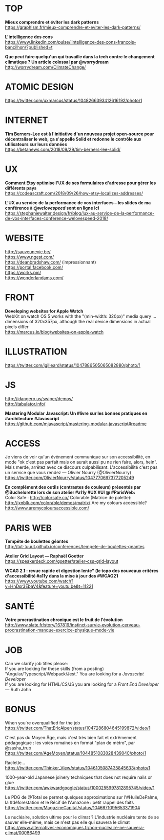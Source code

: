 # TOP

**Mieux comprendre et éviter les dark patterns**  
https://graphism.fr/mieux-comprendre-et-eviter-les-dark-patterns/

**L'intelligence des cons**  
https://www.linkedin.com/pulse/lintelligence-des-cons-francois-bancilhon/?published=t


**Que peut faire quelqu'un qui travaille dans la tech contre le changement climatique ? Un article colossal par @worrydream** http://worrydream.com/ClimateChange/ 


# ATOMIC DESIGN
https://twitter.com/uxmarcus/status/1048266393412616192/photo/1



# INTERNET

**Tim Berners-Lee est à l'initiative d'un nouveau projet open-source pour décentraliser le web, ça s'appelle Solid et redonne le contrôle aux utilisateurs sur leurs données**  
https://betanews.com/2018/09/29/tim-berners-lee-solid/



# UX

**Comment Etsy optimise l'UX de ses formulaires d'adresse pour gérer les différents pays**  
https://codeascraft.com/2018/09/26/how-etsy-localizes-addresses/

**L’UX au service de la performance de vos interfaces – les slides de ma conférence à @_welovespeed_ sont en ligne ici**  
https://stephaniewalter.design/fr/blog/lux-au-service-de-la-performance-de-vos-interfaces-conference-welovespeed-2018/



# WEBSITE 

http://sauveunevie.be/  
https://www.ngest.com/  
https://deanbradshaw.com/ (impressionnant)  
https://portal.facebook.com/  
https://works.pm/  
https://wonderlandams.com/


# FRONT

**Developing websites for Apple Watch**  
WebKit on watch OS 5 works with the "(min-width: 320px)" media query ... dimensions of 320x357px, although the real device dimensions in actual pixels differ  
https://marcus.io/blog/websites-on-apple-watch



# ILLUSTRATION

https://twitter.com/jgilleard/status/1047886505065082880/photo/1



# JS 

http://idangero.us/swiper/demos/  
http://tabulator.info/

**Mastering Modular Javascript: Un #livre sur les bonnes pratiques en #architecture #Javascript**  
https://github.com/mjavascript/mastering-modular-javascript#readme



# ACCESS

Je viens de voir qu'un événement communique sur son accessibilité, en mode "ok c'est pas parfait mais on aurait aussi pu ne rien faire, alors, hein". Mais merde, arrêtez avec ce discours culpabilisant. L'accessibilité c'est pas un service que vous rendez — Olivier Nourry (@OlivierNourry)  https://twitter.com/OlivierNourry/status/1047770667377205249

**En complément des outils (contrastes de couleurs) présentés par @Buchelorette lors de son atelier #a11y #UX #UI @ #ParisWeb:**  
Color Safe : http://colorsafe.co/ 
Colorable (Matrice de palette): http://jxnblk.com/colorable/demos/matrix/ 
Are my colours accessible? http://www.aremycoloursaccessible.com/



# PARIS WEB

**Tempête de boulettes géantes**  
http://tut-tuuut.github.io/conferences/tempete-de-boulettes-geantes

**Atelier Grid Layout — Raphaël Goetter**  
https://speakerdeck.com/goetter/atelier-css-grid-layout

**WCAG 2.1 : revue rapide et digestion lente" (le topo des nouveaux critères d'accessibilité #a11y dans la mise à jour des #WCAG21**  https://www.youtube.com/watch?v=HnDsr3EbaV4&feature=youtu.be&t=11221



# SANTÉ

**Votre procrastination chronique est le fruit de l'évolution**  
http://www.slate.fr/story/167819/instinct-survie-evolution-cerveau-procrastination-manque-exercice-physique-mode-vie



# JOB

Can we clarify job titles please:  
If you are looking for these skills (from a posting) "Angular/Typescript/Webpack/Jest." You are looking for a _Javascript Developer_  
If you are looking for HTML/CS/JS you are looking for a _Front End Developer_  
— Ruth John



# BONUS

When you're overqualified for the job  
https://twitter.com/ThatEricAlper/status/1047286804645199872/video/1


C'est pas du Moyen Âge, mais c'est très bien fait et extrêmement pédagogique : les voies romaines en format "plan de métro", par @sasha_trub  
https://twitter.com/AgeMoyen/status/1044851083028439040/photo/1


Raclette...
https://twitter.com/Thinker_View/status/1046105087435845633/photo/1


1000-year-old Japanese joinery techniques that does not require nails or glue  
https://twitter.com/awkwardgoogle/status/1000255997812895745/video/1


Le PDG de @Total se permet quelques approximations sur l'#HuileDePalme, la #déforestation et le Récif de l'Amazone : petit rappel des faits  https://twitter.com/MagazineCapital/status/1046671095653371904

Le nucléaire, solution ultime pour le climat ? L'industrie nucléaire tente de se sauver elle-même, mais ce n'est pas elle qui sauvera le climat  https://www.alternatives-economiques.fr/non-nucleaire-ne-sauvera-climat/00086499

